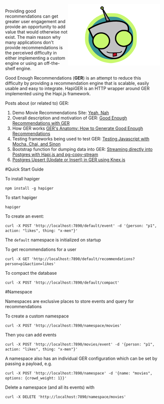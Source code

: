 <img src="./assets/hapiger300x200.png" align="right" alt="HapiGER logo" />

Providing good recommendations can get greater user engagement and provide an opportunity to add value that would otherwise not exist. The main reason why many applications don't provide recommendations is the perceived difficulty in either implementing a custom engine or using an off-the-shelf engine.

Good Enough Recommendations (**GER**) is an attempt to reduce this difficulty by providing a recommendation engine that is scalable, easily usable and easy to integrate. HapiGER is an HTTP wrapper around GER implemented using the Hapi.js framework.

Posts about (or related to) GER:

1. Demo Movie Recommendations Site: [Yeah, Nah](http://yeahnah.maori.geek.nz/)
1. Overall description and motivation of GER: [Good Enough Recommendations with GER](http://maori.geek.nz/post/good_enough_recomendations_with_ger)
2. How GER works [GER's Anatomy: How to Generate Good Enough Recommendations](http://www.maori.geek.nz/post/how_ger_generates_recommendations_the_anatomy_of_a_recommendations_engine)
2. Testing frameworks being used to test GER: [Testing Javascript with Mocha, Chai, and Sinon](http://www.maori.geek.nz/post/introduction_to_testing_node_js_with_mocha_chai_and_sinon)
3. Bootstrap function for dumping data into GER: [Streaming directly into Postgres with Hapi.js and pg-copy-stream](http://www.maori.geek.nz/post/streaming_directly_into_postgres_with_hapi_js_and_pg_copy_stream)
4. [Postgres Upsert (Update or Insert) in GER using Knex.js](http://www.maori.geek.nz/post/postgres_upsert_update_or_insert_in_ger_using_knex_js)

#Quick Start Guide

To install hapiger

```
npm install -g hapiger
```

To start hapiger

```
hapiger
```

To create an event:

```
curl -X POST 'http://localhost:7890/default/event' -d '{person: "p1", action: "likes", thing: "x-men"}'
```

The `default` namespace is initialized on startup

To get recommendations for a user

```
curl -X GET 'http://localhost:7890/default/recommendations?person=p1&action=likes'
```

To compact the database

```
curl -X POST 'http://localhost:7890/default/compact'
```

#Namespace

Namespaces are exclusive places to store events and query for recommendations

To create a custom namespace

```
curl -X POST 'http://localhost:7890/namespace/movies'
```


Then you can add events

```
curl -X POST 'http://localhost:7890/movies/event' -d '{person: "p1", action: "likes", thing: "x-men"}'
```


A namespace also has an individual GER configuration which can be set by passing a payload, e.g.

```
curl -X POST 'http://localhost:7890/namespace' -d '{name: "movies", options: {crowd_weight: 1}}'
```

Delete a namespace (and all its events) with 

```
curl -X DELETE 'http://localhost:7890/namespace/movies'
```
